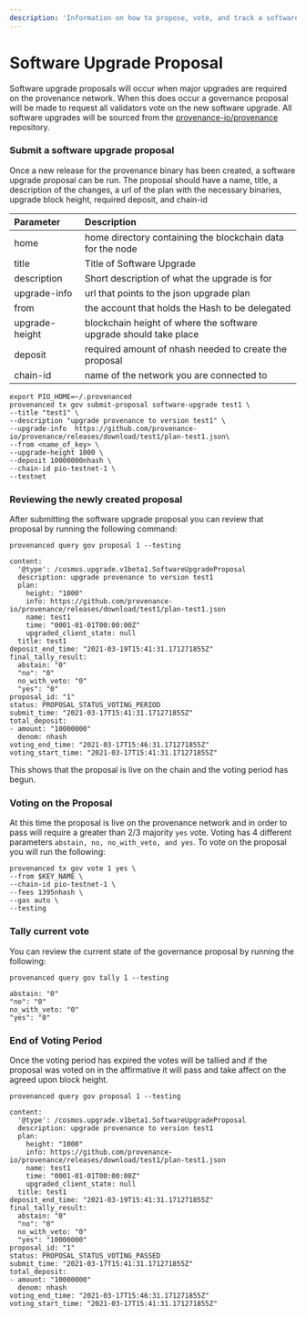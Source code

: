 ```yaml
---
description: 'Information on how to propose, vote, and track a software upgrade proposal'
---
```


# Software Upgrade Proposal

Software upgrade proposals will occur when major upgrades are required on the provenance network. When this does occur a governance proposal will be made to request all validators vote on the new software upgrade. All software upgrades will be sourced from the [provenance-io/provenance](https://github.com/provenance-io/provenance) repository.

### Submit a software upgrade proposal

Once a new release for the provenance binary has been created, a software upgrade proposal can be run. The proposal should have a name, title, a description of the changes, a url of the plan with the necessary binaries, upgrade block height, required deposit, and chain-id

| Parameter | Description |
| :--- | :--- |
| home | home directory containing the blockchain data for the node |
| title | Title of Software Upgrade |
| description | Short description of what the upgrade is for |
| upgrade-info | url that points to the json upgrade plan |
| from | the account that holds the Hash to be delegated |
| upgrade-height | blockchain height of where the software upgrade should take place |
| deposit | required amount of nhash needed to create the proposal |
| chain-id | name of the network you are connected to |

```text
export PIO_HOME=~/.provenanced
provenanced tx gov submit-proposal software-upgrade test1 \
--title "test1" \
--description "upgrade provenance to version test1" \
--upgrade-info  https://github.com/provenance-io/provenance/releases/download/test1/plan-test1.json\
--from <name_of_key> \
--upgrade-height 1000 \
--deposit 10000000nhash \
--chain-id pio-testnet-1 \
--testnet
```

### Reviewing the newly created proposal

After submitting the software upgrade proposal you can review that proposal by running the following command:

```text
provenanced query gov proposal 1 --testing
```

```text
content:
  '@type': /cosmos.upgrade.v1beta1.SoftwareUpgradeProposal
  description: upgrade provenance to version test1
  plan:
    height: "1000"
    info: https://github.com/provenance-io/provenance/releases/download/test1/plan-test1.json
    name: test1
    time: "0001-01-01T00:00:00Z"
    upgraded_client_state: null
  title: test1
deposit_end_time: "2021-03-19T15:41:31.171271855Z"
final_tally_result:
  abstain: "0"
  "no": "0"
  no_with_veto: "0"
  "yes": "0"
proposal_id: "1"
status: PROPOSAL_STATUS_VOTING_PERIOD
submit_time: "2021-03-17T15:41:31.171271855Z"
total_deposit:
- amount: "10000000"
  denom: nhash
voting_end_time: "2021-03-17T15:46:31.171271855Z"
voting_start_time: "2021-03-17T15:41:31.171271855Z"
```

This shows that the proposal is live on the chain and the voting period has begun. 

### Voting on the Proposal

At this time the proposal is live on the provenance network and in order to pass will require a greater than 2/3 majority `yes` vote. Voting has 4 different parameters `abstain, no, no_with_veto, and yes`. To vote on the proposal you will run the following:

```text
provenanced tx gov vote 1 yes \
--from $KEY_NAME \
--chain-id pio-testnet-1 \
--fees 1395nhash \
--gas auto \
--testing
```

### Tally current vote 

You can review the current state of the governance proposal by running the following:

```text
provenanced query gov tally 1 --testing
```

```text
abstain: "0"
"no": "0"
no_with_veto: "0"
"yes": "0"
```

### End of Voting Period

Once the voting period has expired the votes will be tallied and if the proposal was voted on in the affirmative it will pass and take affect on the agreed upon block height.

```text
provenanced query gov proposal 1 --testing
```

```text
content:
  '@type': /cosmos.upgrade.v1beta1.SoftwareUpgradeProposal
  description: upgrade provenance to version test1
  plan:
    height: "1000"
    info: https://github.com/provenance-io/provenance/releases/download/test1/plan-test1.json
    name: test1
    time: "0001-01-01T00:00:00Z"
    upgraded_client_state: null
  title: test1
deposit_end_time: "2021-03-19T15:41:31.171271855Z"
final_tally_result:
  abstain: "0"
  "no": "0"
  no_with_veto: "0"
  "yes": "10000000"
proposal_id: "1"
status: PROPOSAL_STATUS_VOTING_PASSED
submit_time: "2021-03-17T15:41:31.171271855Z"
total_deposit:
- amount: "10000000"
  denom: nhash
voting_end_time: "2021-03-17T15:46:31.171271855Z"
voting_start_time: "2021-03-17T15:41:31.171271855Z"
```

